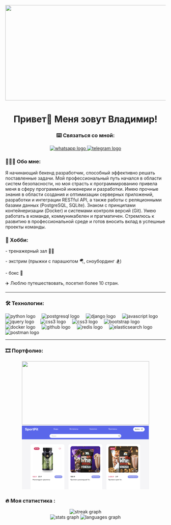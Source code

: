 <br clear="both">

<div align="center">
  <img height="300" width="600" src="https://user-images.githubusercontent.com/74038190/225813708-98b745f2-7d22-48cf-9150-083f1b00d6c9.gif"  />
</div>



<h1 align="center">Привет👋 Меня зовут Владимир!</h1>



<h3 align="center">⌨️ Связаться со мной:  </h3>
<div align="center">
  <a href="https://wa.me/79612766626" target="_blank">
    <img src="https://img.shields.io/static/v1?message=WhatsApp&logo=WhatsApp&label=&color=4ee952&logoColor=white&labelColor=&style=for-the-badge"
      height="25" alt="whatsapp logo" title="WhatsApp" />
  </a>
  <a href="https://t.me/v_kalaytanov" target="_blank">
    <img src="https://img.shields.io/static/v1?message=Telegram&logo=telegram&label=&color=2CA5E0&logoColor=white&labelColor=&style=for-the-badge"
      height="25" alt="telegram logo" title="Telegram" />
  </a>
</div>




<h3 align="left">👨🏻‍💻  Обо мне:</h3>
<p align="left">
   Я начинающий бекенд разработчик, способный эффективно решать поставленные задачи. Мой профессиональный путь начался в области систем безопасности, но моя страсть к     программированию привела меня в сферу программной инженерии и разработки. Имею прочные знания в области создания и оптимизации серверных приложений, разработки и интеграции   RESTful API, а также работы с реляционными базами данных (PostgreSQL, SQLite). Знаком с принципами контейнеризации (Docker) и системами контроля версий (Git). Умею работать в команде, коммуникабелен и прагматичен. Стремлюсь к развитию в профессиональной среде и готов вносить вклад в успешные проекты команды.
</p>

<p>
  <h3>🎯 Хобби:</h3>
<p>- тренажерный зал 🏋🏻‍</p>
<p>- экстрим (прыжки с парашютом 🪂, сноубординг 🏂)</p>
<p>- бокс 🥊</p>
✈️ Люблю путешествовать, посетил более 10 стран.
</p>
<hr> 



<h3 align="left">🛠 Технологии:</h3>
<div align="left">
  <img src="https://skillicons.dev/icons?i=py" height="40" alt="python logo" title="Python" />
  <img width="12" />
  <img src="https://skillicons.dev/icons?i=postgres" height="40" alt="postgresql logo" title="PostgreSQL" />
  <img width="12" />
  <img src="https://skillicons.dev/icons?i=django" height="40" alt="django logo" title="Django" />
  <img width="12" />
  <img src="https://skillicons.dev/icons?i=javascript" height="40" alt="javascript logo" title="JS" />
  <img width="12" />
  <img src="https://skillicons.dev/icons?i=jquery" height="40" alt="jquery logo" title="jQuery" />
  <img width="12" />
  <img src="https://skillicons.dev/icons?i=html" height="40" alt="css3 logo" title="HTML" />
  <img width="12" />
  <img src="https://skillicons.dev/icons?i=css" height="40" alt="css3 logo" title="CSS" />
  <img width="12" />
  <img src="https://skillicons.dev/icons?i=bootstrap" height="40" alt="bootstrap logo" title="Bootstrap" />
  <img width="12" />
  <img src="https://skillicons.dev/icons?i=docker" height="40" alt="docker logo" title="Docker" />
  <img width="12" />
  <img src="https://skillicons.dev/icons?i=github" height="40" alt="github logo" title="Github" />
  <img width="12" />
  <img src="https://skillicons.dev/icons?i=redis" height="40" alt="redis logo" title="Redis" />
  <img width="12" />
  <img src="https://skillicons.dev/icons?i=elasticsearch" height="40" alt="elasticsearch logo" title="Elasticsearch" />
  <img width="12" />
  <img src="https://skillicons.dev/icons?i=postman" height="40" alt="postman logo" title="Postman" />
  <img width="12" />
</div>
<hr> 



<h3>🎞 Портфолио:</h3>

<div align="center">
  <img src="https://github.com/vkalaitanov/vkalaitanov/blob/main/shopmoderno.png?raw=true" height="200" width="400" />
  <img src="https://github.com/vkalaitanov/vkalaitanov/blob/main/project-pit.png?raw=true" height="200" width="400" />
</div>



<h3 align="left">🔥 Моя статистика :</h3>
<div align="center">
  <img src="https://streak-stats.demolab.com?user=vkalaitanov&locale=en&mode=daily&theme=dark&hide_border=false&border_radius=5&order=3" height="220" alt="streak graph"  />
</div>



<div align="center">
  <img src="https://github-readme-stats.vercel.app/api?username=vkalaitanov&hide_title=false&hide_rank=false&show_icons=true&include_all_commits=true&count_private=true&disable_animations=false&theme=dracula&locale=en&hide_border=false&order=1" height="150" alt="stats graph"  />
  <img src="https://github-readme-stats.vercel.app/api/top-langs?username=vkalaitanov&locale=en&hide_title=false&layout=compact&card_width=320&langs_count=5&theme=dracula&hide_border=false&order=2" height="150" alt="languages graph"  />
</div>



